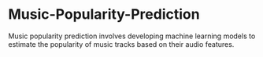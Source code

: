 # Music-Popularity-Prediction
Music popularity prediction involves developing machine learning models to estimate the popularity of music tracks based on their audio features.
